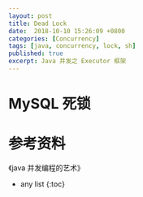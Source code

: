 ```yaml
---
layout: post
title: Dead Lock
date:  2018-10-10 15:26:09 +0800
categories: [Concurrency]
tags: [java, concurrency, lock, sh]
published: true
excerpt: Java 并发之 Executor 框架
---
```


# 
# MySQL 死锁

# 参考资料

《java 并发编程的艺术》


* any list
{:toc}